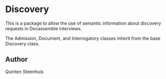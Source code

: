 # Discovery
This is a package to allow the use of semantic information about discovery requests in
Docassemble interviews.

The Admission, Document, and Interrogatory classes inherit from the base Discovery class.

## Author
Quinten Steenhuis
